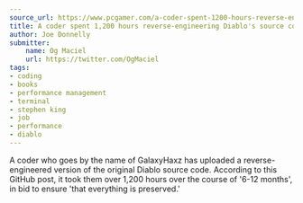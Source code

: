 ```yaml
---
source_url: https://www.pcgamer.com/a-coder-spent-1200-hours-reverse-engineering-diablos-source-code/
title: A coder spent 1,200 hours reverse-engineering Diablo's source code
author: Joe Donnelly
submitter:
    name: Og Maciel
    url: https://twitter.com/OgMaciel
tags:
- coding
- books
- performance management
- terminal
- stephen king
- job
- performance
- diablo
---
```


A coder who goes by the name of GalaxyHaxz has uploaded a reverse-engineered version of the original Diablo source code. According to this GitHub post, it took them over 1,200 hours over the course of \'6-12 months\', in bid to ensure \'that everything is preserved.\'
